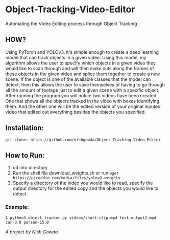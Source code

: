 # Object-Tracking-Video-Editor
Automating the Video Editing process through Object Tracking
## HOW?
Using PyTorch and YOLOv3, it's simple enough to create a deep learning model that can track objects in a given video. Using this model, my algorithm allows the user to specify which objects in a given video they would like to scan through and will then make cuts along the frames of these objects in the given video and splice them together to create a new scene. If the object is one of the available classes that the model can detect, then this allows the user to save themselves of having to go through all the amount of footage just to edit a given scene with a specific object. After running the program you will notice two videos have been created. One that shows all the objects tracked in the video with boxes identifying them. And the other one will be the edited version of your original inputed video that edited out everything besides the objects you specified.
## Installation:
```
git clone: https://github.com/nishgowda/Object-Tracking-Video-Editor
```

## How to Run:
  1. cd into directory
  3. Run the shell file download_weights.sh or run ```wget https://pjreddie.com/media/files/yolov3.weights```
  2. Specify a directory of the video you would like to read, specify the output directory for the edited copy and the objects you would like to detect.
### Example:

  ```
  $ python3 object_tracker.py videos/short-clip.mp4 test-output2.mp4 car-3.0 person-15.0
  ```

*A project by Nish Gowda*
